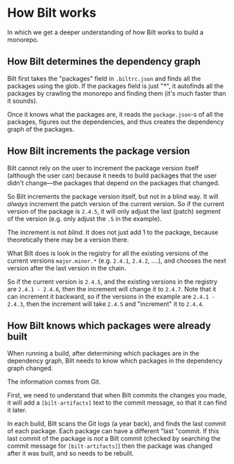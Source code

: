 <!-- markdownlint-disable MD033 -->
# How Bilt works

In which we get a deeper understanding of how Bilt works to build a monorepo.

## How Bilt determines the dependency graph

Bilt first takes the "packages" field in `.biltrc.json` and finds all the packages using the glob.
If the packages field is just "*", it autofinds all the packages by crawling the monorepo and
finding them (it's much faster than it sounds).

Once it knows what the packages are, it reads the `package.json`-s of all the packages, figures
out the dependencies, and thus creates the dependency graph of the packages.

## <a name="version-increment-how"></a>How Bilt increments the package version

Bilt cannot rely on the user to increment the package version itself (although the user can)
because it needs to build packages that the user didn't change—the packages that depend on the
packages that changed.

So Bilt increments the package version itself, but not in a blind way. It will _always_ increment
the patch version of the current version. So if the current version of the package is `2.4.5`,
it will only adjust the last (patch) segment of the version (e.g. only adjust the `.5`
in the example).

The increment is not _blind_. It does not just add 1 to the package, because theoretically there
may be a version there.

What Bilt does is look in the registry for all the existing versions of the current versions
`major.minor.*` (e.g. `2.4.1`, `2.4.2`, ....), and chooses the next version after the last version
in the chain.

So if the current version is `2.4.5`, and the existing versions in the registry are
`2.4.1 - 2.4.6`, then the increment will change it to `2.4.7`. Note that it can increment it
backward, so if the versions in the example are `2.4.1 - 2.4.3`, then the increment
will take `2.4.5` and "increment" it to `2.4.4`.

## <a name="packages-built-how"></a>How Bilt knows which packages were already built

When running a build, after determining which packages are in the dependency graph,
Bilt needs to know which packages in the dependency graph changed.

The information comes from Git.

First, we need to understand that when Bilt commits the changes you made, it will add
a `[bilt-artifacts]` text to the commit message, so that it can find it later.

In each build, Bilt scans the Git logs (a year back), and finds the last
commit of each package. Each package can have a different "last "commit. If this last
commit of the package is _not_ a Bilt commit
(checked by searching the commit message for `[bilt-artifacts]`) then the package was changed
after it was built, and so needs to be rebuilt.
